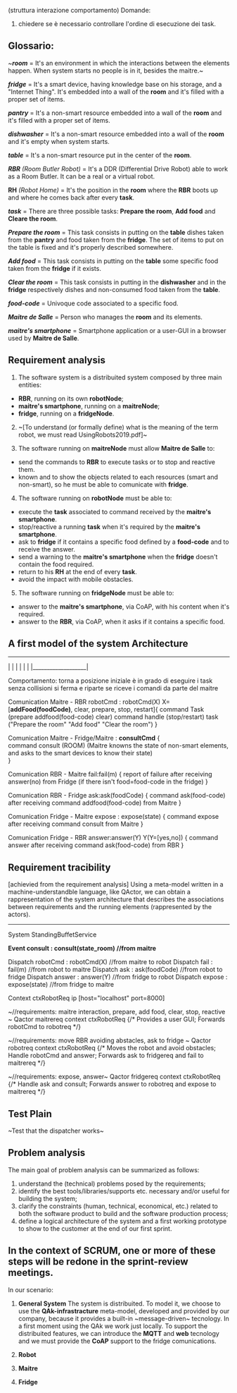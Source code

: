 (struttura interazione comportamento)
Domande:
1) chiedere se è necessario controllare l'ordine di esecuzione dei task.

## Glossario:
~***room*** = It's an environment in which the interactions between the elements happen. When system starts no people is in it, besides the maitre.~

***fridge*** = It's a smart device, having knowledge base on his storage, and a "Internet Thing". It's embedded into a wall of the **room** and it's filled with a proper set of items.

***pantry*** = It's a non-smart resource embedded into a wall of the **room** and it's filled with a proper set of items.

***dishwasher*** = It's a non-smart resource embedded into a wall of the **room** and it's empty when system starts.

***table*** = It's a non-smart resource put in the center of the **room**. 

***RBR*** *(Room Butler Robot)* = It's a DDR (Differential Drive Robot) able to work as a Room Butler. It can be a real or a virtual robot. 

**RH** *(Robot Home)* = It's the position in the **room** where the **RBR** boots up and where he comes back after every **task**.

***task*** = There are three possible tasks: **Prepare the room**, **Add food** and **Cleare the room**. 

***Prepare the room*** = This task consists in putting on the **table** dishes taken from the **pantry** and food taken from the **fridge**. The set of items to put on the table is fixed and it's properly described somewhere.

***Add food*** = This task consists in putting on the **table** some specific food taken from the **fridge** if it exists.

***Clear the room*** = This task consists in putting in the **dishwasher** and in the **fridge** respectively dishes and non-consumed food taken from the **table**.

***food-code*** = Univoque code associated to a specific food.

***Maitre de Salle*** = Person who manages the **room** and its elements.

***maitre's smartphone*** = Smartphone application or a user-GUI in a browser used by **Maitre de Salle**.


## Requirement analysis
1. The software system is a distribuited system composed by three main entities: 
- **RBR**, running on its own **robotNode**;
- **maitre's smartphone**, running on a **maitreNode**;
- **fridge**, running on a **fridgeNode**. 

2. ~[To understand (or formally define) what is the meaning of the term robot, we must read UsingRobots2019.pdf]~

3. The software running on **maitreNode** must allow **Maitre de Salle** to:
- send the commands to **RBR** to execute tasks or to stop and reactive them.
- known and to show the objects related to each resources (smart and non-smart), so he must be able to comunicate with **fridge**.

4. The software running on **robotNode** must be able to:
- execute the **task** associated to command received by the **maitre's smartphone**. 
- stop/reactive a running **task** when it's required by the **maitre's smartphone**. 
- ask to **fridge** if it contains a specific food defined by a **food-code** and to receive the answer.
- send a warning to the **maitre's smartphone** when the **fridge** doesn't contain the food required.
- return to his **RH** at the end of every **task**.
- avoid the impact with mobile obstacles.

5. The software running on **fridgeNode** must be able to:
- answer to the **maitre's smartphone**, via CoAP, with his content when it's required.
- answer to the **RBR**, via CoAP, when it asks if it contains a specific food.


## A first model of the system Architecture
 ___________________
|					|
|					|
|					|
|___________________|

Comportamento:
	torna a posizione iniziale
	è in grado di eseguire i task senza collisioni 
	si ferma e riparte se riceve i comandi da parte del maitre

Comunication Maitre - RBR robotCmd : robotCmd(X) X=[**addFood(foodCode)**, clear, prepare, stop, restart]{
	command Task (prepare addfood(food-code) clear) 
	command handle (stop/restart)
	task ("Prepare the room" "Add food" "Clear the room")
}

Comunication Maitre - Fridge/Maitre : **consultCmd** {  
	command consult (ROOM)
	(Maitre knowns the state of non-smart elements, and asks to the smart devices to know their state)	
}

Comunication RBR - Maitre fail:fail(m) {
	report of failure after receiving answer(no) from Fridge (if there isn't food=food-code in the fridge)
}

Comunication RBR - Fridge ask:ask(foodCode) {
	command ask(food-code) after receiving command addfood(food-code) from Maitre
}

Comunication Fridge -  Maitre expose : expose(state) {
	command expose after receiving command consult from Maitre
}

Comunication Fridge - RBR answer:answer(Y) Y(Y=[yes,no]) {
	command answer after receiving command ask(food-code) from RBR
}

## Requirement tracibility
[achievied from the requirement analysis]
Using a meta-model written in a machine-understandble language, like QActor, we can obtain a rappresentation of the system architecture that describes the associations between requirements and the running elements (rappresented by the actors).

--------------------------------------------------------------------------------------------------
System StandingBuffetService

**Event 	 consult	: consult(state_room)	//from maitre**

Dispatch robotCmd	: robotCmd(X) 	 		//from maitre to robot 
Dispatch fail		: fail(m)			 	//from robot to maitre
Dispatch ask 		: ask(foodCode) 		//from robot to fridge
Dispatch answer 	: answer(Y)			 	//from fridge to robot
Dispatch expose		: expose(state)  		//from fridge to maitre

Context ctxRobotReq ip [host="localhost" port=8000] 

~//requirements: maitre interaction, prepare, add food, clear, stop, reactive ~
Qactor maitrereq context ctxRobotReq 	{/* Provides a user GUI; Forwards robotCmd to robotreq */}

~//requirements: move RBR avoiding abstacles, ask to fridge ~
Qactor robotreq context ctxRobotReq 	{/* Moves the robot and avoid obstacles; Handle robotCmd and answer; Forwards ask to fridgereq and fail to maitrereq */}

~//requirements: expose, answer~
Qactor fridgereq context ctxRobotReq 	{/* Handle ask and consult; Forwards answer to robotreq and expose to maitrereq */}

## Test Plain
~Test that the dispatcher works~

## Problem analysis
The main goal of problem analysis can be summarized as follows:

1.	understand the (technical) problems posed by the requirements;
2.  identify the best tools/libraries/supports etc. necessary and/or useful for building the system;
3.	clarify the constraints (human, technical, economical, etc.) related to both the software product to build and the software production process;
4.	define a logical architecture of the system and a first working prototype to show to the customer at the end of our first sprint.

In the context of SCRUM, one or more of these steps will be redone in the sprint-review meetings. 
--------------------------------------------------------------
In our scenario:


1. **General System**
   The system is distribuited. To model it, we choose to use the **QAk-infrastracture** meta-model, developed and provided by our company, because it provides a built-in ~message-driven~ tecnology. In a first moment using the QAk we work just locally. To support the distribuited features, we can introduce the **MQTT** and **web** tecnology and we must provide the **CoAP** support to the fridge comunications. 

2. **Robot**
      

3. **Maitre**
	

4. **Fridge**
	

















